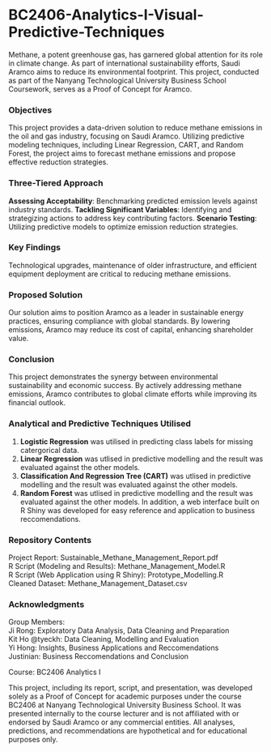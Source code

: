 # BC2406-Analytics-I-Visual-Predictive-Techniques

Methane, a potent greenhouse gas, has garnered global attention for its role in climate change. As part of international sustainability efforts, Saudi Aramco aims to reduce its environmental footprint. This project, conducted as part of the Nanyang Technological University Business School Coursework, serves as a Proof of Concept for Aramco.

### Objectives
This project provides a data-driven solution to reduce methane emissions in the oil and gas industry, focusing on Saudi Aramco. Utilizing predictive modeling techniques, including Linear Regression, CART, and Random Forest, the project aims to forecast methane emissions and propose effective reduction strategies.

### Three-Tiered Approach
**Assessing Acceptability**: Benchmarking predicted emission levels against industry standards.
**Tackling Significant Variables**: Identifying and strategizing actions to address key contributing factors.
**Scenario Testing**: Utilizing predictive models to optimize emission reduction strategies.

### Key Findings
Technological upgrades, maintenance of older infrastructure, and efficient equipment deployment are critical to reducing methane emissions.

### Proposed Solution
Our solution aims to position Aramco as a leader in sustainable energy practices, ensuring compliance with global standards. By lowering emissions, Aramco may reduce its cost of capital, enhancing shareholder value.

### Conclusion
This project demonstrates the synergy between environmental sustainability and economic success. By actively addressing methane emissions, Aramco contributes to global climate efforts while improving its financial outlook.

### Analytical and Predictive Techniques Utilised
1. **Logistic Regression** was utilised in predicting class labels for missing catergorical data.
2. **Linear Regression** was utlised in predictive modelling and the result was evaluated against the other models.
3. **Classification And Regression Tree (CART)** was utlised in predictive modelling and the result was evaluated against the other models.
4. **Random Forest** was utlised in predictive modelling and the result was evaluated against the other models.
   In addition, a web interface built on R Shiny was developed for easy reference and application to business reccomendations.


### Repository Contents
Project Report: Sustainable_Methane_Management_Report.pdf<br>
R Script (Modeling and Results): Methane_Management_Model.R<br>
R Script (Web Application using R Shiny): Prototype_Modelling.R<br>
Cleaned Dataset: Methane_Management_Dataset.csv

### Acknowledgments
Group Members: <br>
Ji Rong: Exploratory Data Analysis, Data Cleaning and Preparation<br>
Kit Ho @tyeckh: Data Cleaning, Modelling and Evaluation<br>
Yi Hong: Insights, Business Applications and Reccomendations<br>
Justinian: Business Reccomendations and Conclusion<br>

Course: BC2406 Analytics I

This project, including its report, script, and presentation, was developed solely as a Proof of Concept for academic purposes under the course BC2406 at Nanyang Technological University Business School. It was presented internally to the course lecturer and is not affiliated with or endorsed by Saudi Aramco or any commercial entities. All analyses, predictions, and recommendations are hypothetical and for educational purposes only. 
